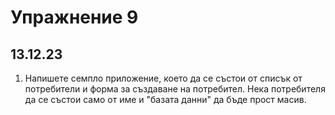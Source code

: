 # Упражнение 9
## 13.12.23

1. Напишете семпло приложение, което да се състои от списък от потребители и форма за създаване на потребител. Нека потребителя да се състои само от име и "базата данни" да бъде прост масив.